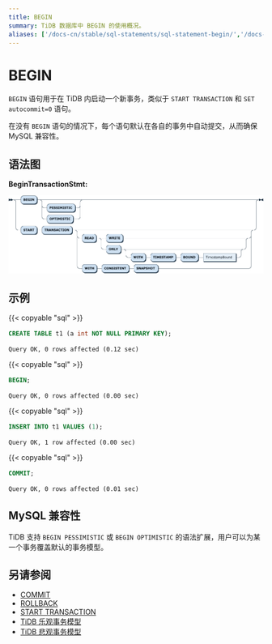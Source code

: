 ```yaml
---
title: BEGIN
summary: TiDB 数据库中 BEGIN 的使用概况。
aliases: ['/docs-cn/stable/sql-statements/sql-statement-begin/','/docs-cn/v4.0/sql-statements/sql-statement-begin/','/docs-cn/stable/reference/sql/statements/begin/']
---
```


# BEGIN

`BEGIN` 语句用于在 TiDB 内启动一个新事务，类似于 `START TRANSACTION` 和 `SET autocommit=0` 语句。

在没有 `BEGIN` 语句的情况下，每个语句默认在各自的事务中自动提交，从而确保 MySQL 兼容性。

## 语法图

**BeginTransactionStmt:**

![BeginTransactionStmt](/media/sqlgram/BeginTransactionStmt.png)

## 示例

{{< copyable "sql" >}}

```sql
CREATE TABLE t1 (a int NOT NULL PRIMARY KEY);
```

```
Query OK, 0 rows affected (0.12 sec)
```

{{< copyable "sql" >}}

```sql
BEGIN;
```

```
Query OK, 0 rows affected (0.00 sec)
```

{{< copyable "sql" >}}

```sql
INSERT INTO t1 VALUES (1);
```

```
Query OK, 1 row affected (0.00 sec)
```

{{< copyable "sql" >}}

```sql
COMMIT;
```

```
Query OK, 0 rows affected (0.01 sec)
```

## MySQL 兼容性

TiDB 支持 `BEGIN PESSIMISTIC` 或 `BEGIN OPTIMISTIC` 的语法扩展，用户可以为某一个事务覆盖默认的事务模型。

## 另请参阅

* [COMMIT](/sql-statements/sql-statement-commit.md)
* [ROLLBACK](/sql-statements/sql-statement-rollback.md)
* [START TRANSACTION](/sql-statements/sql-statement-start-transaction.md)
* [TiDB 乐观事务模型](/optimistic-transaction.md)
* [TiDB 悲观事务模型](/pessimistic-transaction.md)

